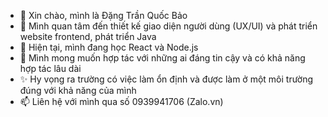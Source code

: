 - 👋 Xin chào, mình là Đặng Trần Quốc Bảo
- 👀 Mình quan tâm đến thiết kế giao diện người dùng (UX/UI) và phát triển website frontend, phát triển Java
- 🌱 Hiện tại, mình đang học React và Node.js
- 💞️ Mình mong muốn hợp tác với những ai đáng tin cậy và có khả năng hợp tác lâu dài
- ✨ Hy vọng ra trường có việc làm ổn định và được làm ở một môi trường đúng với khả năng của mình 
- 📫 Liên hệ với mình qua số 0939941706 (Zalo.vn)


<!---
dguocbao/dguocbao is a ✨ special ✨ repository because its `README.md` (this file) appears on your GitHub profile.
You can click the Preview link to take a look at your changes.
--->
